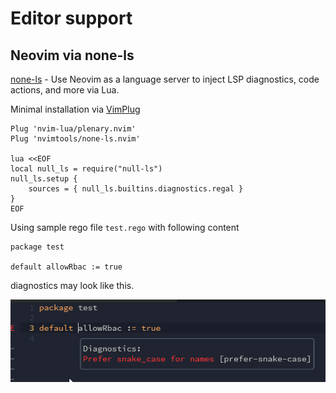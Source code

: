 # Editor support

## Neovim via none-ls

[none-ls](https://github.com/nvimtools/none-ls.nvim) - Use Neovim as a language server to inject LSP diagnostics,
code actions, and more via Lua.

Minimal installation via [VimPlug](https://github.com/junegunn/vim-plug)

```vim
Plug 'nvim-lua/plenary.nvim'
Plug 'nvimtools/none-ls.nvim'

lua <<EOF
local null_ls = require("null-ls")
null_ls.setup {
    sources = { null_ls.builtins.diagnostics.regal }
}
EOF
```

Using sample rego file `test.rego` with following content

```rego
package test

default allowRbac := true
```

diagnostics may look like this.

![regal in none-ls](./assets/editors-neovim.png)
